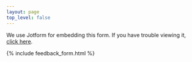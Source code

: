 ```yaml
---
layout: page
top_level: false
---
```

We use Jotform for embedding this form. If you have trouble viewing it, [click here](https://form.jotform.com/241034612302136).

{% include feedback_form.html %}